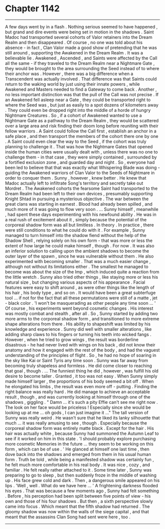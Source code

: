 
# Chapter 1142


---

A few days went by in a flash . Nothing serious seemed to have happened , but grand and dire events were being set in motion in the shadows .
Saint Madoc had transported several cohorts of Valor retainers into the Dream Realm and then disappeared . Of course , no one was told about his absence - in fact , Clan Valor made a good show of pretending that he was still around , supporting the Awakened in the Dream Realm .
It was a believable lie .
Awakened , Ascended , and Saints were affected by the Call all the same - if they traveled to the Dream Realm near a Nightmare Gate , they would be brought to the area surrounding the Seed instead of to where their anchor was . However , there was a big difference when a Transcendent was actually involved .
That difference was that Saints could return to the waking world by just using their innate powers , while Awakened and Masters needed to find a Gateway to come back .
Another , no less important distinction was that the pull of the Call was not precise . If an Awakened fell asleep near a Gate , they could be transported right to where the Seed was , but just as easily to a spot dozens of kilometers away . They could even be dropped right into the middle of a horde of hungry Nightmare Creatures .
So , if a cohort of Awakened wanted to use a Nightmare Gate as a pathway to the Dream Realm , they would be scattered over a large area and risk finding their doom long before reuniting with their fellow warriors . A Saint could follow the Call first , establish an anchor in a safe place , and then transport the members of the cohort there one by one .
A Saint could even clear the way to the Seed , if the cohort was truly planning to challenge it . That was how the Nightmare Gates that opened inside the human cities were usually dealt with , unless there was no one to challenge them - in that case , they were simply contained , surrounded by a fortified exclusion zone , and guarded day and night .
So , everyone had been led to believe that that was exactly what Whispering Blade was doing - guiding the Awakened warriors of Clan Valor to the Seeds of Nightmare in order to conquer them .
Sunny , however , knew better .
He knew that Madoc actually left to infiltrate Song's territory and secretly take out Mordret . The Awakened cohorts the fearsome Saint had transported to the Dream Realm had been left to their own devices , presumably supporting Knight Shtad in pursuing a mysterious objective .
The war between the great clans was starting in earnest . Blood had already been spilled , and much more of it was going to flow very soon .
... Sunny himself , meanwhile , had spent these days experimenting with his newfound ability . He was in a real rush of excitement about it , simply because the potential of the corporeal shadow form was all but limitless .
In theory .
In practice , there were still conditions to what he could do with it .
For example , Sunny managed to turn himself into the shadow fiend without the help of the Shadow Shell , relying solely on his own form - that was more or less the extent of how large he could make himself , though . For now . It was also an inferior solution to calling upon the ambient shadows to become the outer layer of the spawn , since he was vulnerable without them .
He also experimented with becoming smaller . That was a much easier change , although not without its limitations either . The smallest he managed to become was about the size of the Imp , which induced quite a reaction from the little wretch .
Sunny also tried other things , like staying more or less his natural size , but changing various aspects of his appearance . Facial features were easy to shift around , as were other things like the length of his hair , his body type , and so on .
It would have been a great subterfuge tool ... if not for the fact that all these permutations were still of a matte , jet - black color .
'I won't be masquerading as other people any time soon ... '
Of course , his experiments went beyond cosmetic changes . His interest was mostly combat and stealth , after all . So , Sunny started by adding two more arms to the corporeal shadow form , and transitioned to more extreme shape alterations from there .
His ability to shapeshift was limited by his knowledge and experience . Sunny did well with smaller alterations , like adding sharp claws to his fingers or turning his teeth into wicked fangs .
However , when he tried to grow wings , the result was borderline disastrous - he had never lived with wings on his back , did not know their anatomy and how it engaged with the rest of the body , and had the vaguest understanding of the principles of flight .
So , he had no hope of soaring in the sky like Kai or Saint Tyris any time soon .
Sunny was far away from becoming truly shapeless and formless . He did come closer to reaching that goal , though .
... The funniest thing he did , however , was fulfill his old desire to become taller .
Granted , it too was not easy .
When Sunny simply made himself larger , the proportions of his body seemed a bit off . When he elongated his limbs , the result was even more off - putting . Finding the right balance was really hard .
He did manage to achieve an acceptable result , though , and was currently looking at himself through one of the shadows , giggling .
" Damn ... it's such a pity Effie can't see me right now . The look on her face would be priceless ! Especially since she would be looking up at me ... oh gods , I can just imagine it ..."
The tall version of Sunny was really weird . He wasn't sure that he liked its lanky silhouette that much ... it was really amusing to see , though . Especially because the corporeal shadow form was entirely matte black .
Except for the hair . His hair was actually white , because Sunny had summoned the Autumn Leaf to see if it worked on him in this state .
'I should probably explore purchasing more cosmetic Memories in the future ... they seem to be working on this form , which can be of use . '
He glanced at himself one last time , then dove back into the shadows and emerged from them in his usual human form . Truth be told , while being a manifested shadow was certainly fun , he felt much more comfortable in his real body .
It was nice , cozy , and familiar .
He felt really rather attached to it .
Some time later , Sunny was preparing to go to sleep , but then suddenly froze in the middle of washing up . His face grew cold and dark .
Then , a dangerous smile appeared on his lips .
'Well , well . What do we have here ... '
A frightening darkness flooded his eyes .
That was because a few moments ago , Sunny had felt something .
Before , his perception had been split between five points of view - his own and those of his four shadows .
But then , a sixth perspective slowly came into focus .
Which meant that the fifth shadow had returned .
The gloomy shadow was now within the walls of the siege capital , and that meant that the assassins Clan Song had sent were here , too .

---

